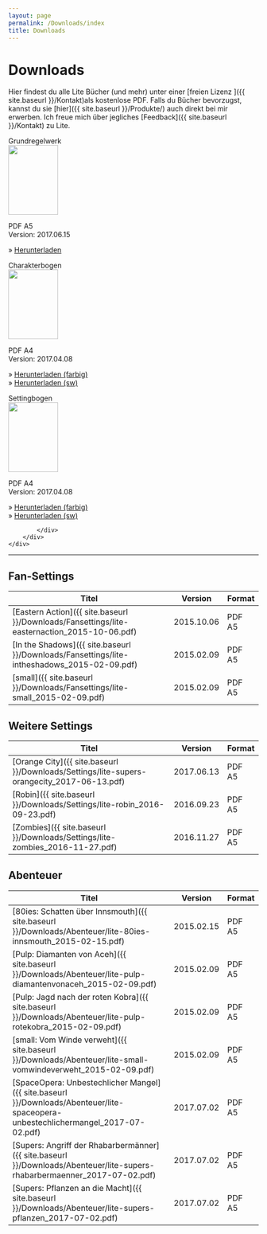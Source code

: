 ```yaml
---
layout: page
permalink: /Downloads/index
title: Downloads
---
```


# Downloads

Hier findest du alle Lite Bücher (und mehr) unter einer [freien Lizenz ]({{ site.baseurl }}/Kontakt)als kostenlose PDF. Falls du Bücher bevorzugst, kannst du sie [hier]({{ site.baseurl }}/Produkte/) auch direkt bei mir erwerben. Ich freue mich über jegliches [Feedback]({{ site.baseurl }}/Kontakt) zu Lite.

<div class="row row-cols-1 row-cols-sm-2 row-cols-xl-3 g-4">
    <div class="col">
        <div class="card bg-blue text-light h-100 clickable">
            <div class="card-header">Grundregelwerk</div>
            <div class="card-body">
                <img class="border border-white float-start me-4" src="{{ site.baseurl }}/assets/images/thumbnails/grundregelwerkv2.png" width="100" height="140">
                <p>PDF A5<br/>Version: 2017.06.15</p>
                <p>&raquo; <a class="text-light" href="{{ site.baseurl }}/Downloads/Grundregelwerk/lite-grw2_2017-06-15.pdf">Herunterladen</a></p>
            </div>
        </div>
    </div>
    <div class="col">
        <div class="card bg-blue text-light h-100 clickable">
            <div class="card-header">Charakterbogen</div>
            <div class="card-body">
                <img class="border border-white float-start me-4" src="{{ site.baseurl }}/assets/images/thumbnails/charakterbogen.png" width="100" height="140">
                <p>PDF A4<br/>Version: 2017.04.08</p>    
                <p>&raquo; <a class="text-light" href="{{ site.baseurl }}/Downloads/Grundregelwerk/lite-charakterbogen-a4_2017-04-08.pdf">Herunterladen (farbig)</a><br/>&raquo; <a class="text-light" href="{{ site.baseurl }}/Downloads/Grundregelwerk/lite-charakterbogen-a4sw_2017-04-08.pdf">Herunterladen (sw)</a></p>
            </div>
        </div>
    </div>
    <div class="col">
        <div class="card bg-blue text-light h-100 clickable">
            <div class="card-header">Settingbogen</div>
            <div class="card-body">
                <img class="border border-white float-start me-4" src="{{ site.baseurl }}/assets/images/thumbnails/settingbogen.png" width="100" height="140">
                <p>PDF A4<br/>Version: 2017.04.08</p>
                <p>&raquo; <a class="text-light" href="{{ site.baseurl }}/Downloads/Grundregelwerk/lite-settingbogen-a4_2017-04-08.pdf">Herunterladen (farbig)</a><br/>&raquo; <a class="text-light" href="{{ site.baseurl }}/Downloads/Grundregelwerk/lite-settingbogen-a4sw_2017-04-08.pdf">Herunterladen (sw)</a></p>

            </div>
        </div>
    </div>
</div>

***

## Fan-Settings

| Titel | Version | Format |
| - | - | - |
| [Eastern Action]({{ site.baseurl }}/Downloads/Fansettings/lite-easternaction_2015-10-06.pdf) | 2015.10.06 | PDF A5 |
| [In the Shadows]({{ site.baseurl }}/Downloads/Fansettings/lite-intheshadows_2015-02-09.pdf) | 2015.02.09 | PDF A5 |
| [small]({{ site.baseurl }}/Downloads/Fansettings/lite-small_2015-02-09.pdf) | 2015.02.09 | PDF A5 |

## Weitere Settings

| Titel | Version | Format |
| - | - | - |
| [Orange City]({{ site.baseurl }}/Downloads/Settings/lite-supers-orangecity_2017-06-13.pdf) | 2017.06.13 | PDF A5 |
| [Robin]({{ site.baseurl }}/Downloads/Settings/lite-robin_2016-09-23.pdf) | 2016.09.23 | PDF A5 |
| [Zombies]({{ site.baseurl }}/Downloads/Settings/lite-zombies_2016-11-27.pdf) | 2016.11.27 | PDF A5 |

## Abenteuer

| Titel | Version | Format |
| - | - | - |
| [80ies: Schatten über Innsmouth]({{ site.baseurl }}/Downloads/Abenteuer/lite-80ies-innsmouth_2015-02-15.pdf) | 2015.02.15 | PDF A5 |
| [Pulp: Diamanten von Aceh]({{ site.baseurl }}/Downloads/Abenteuer/lite-pulp-diamantenvonaceh_2015-02-09.pdf) | 2015.02.09 | PDF A5 |
| [Pulp: Jagd nach der roten Kobra]({{ site.baseurl }}/Downloads/Abenteuer/lite-pulp-rotekobra_2015-02-09.pdf) | 2015.02.09 | PDF A5 |
| [small: Vom Winde verweht]({{ site.baseurl }}/Downloads/Abenteuer/lite-small-vomwindeverweht_2015-02-09.pdf) | 2015.02.09 | PDF A5 |
| [SpaceOpera: Unbestechlicher Mangel]({{ site.baseurl }}/Downloads/Abenteuer/lite-spaceopera-unbestechlichermangel_2017-07-02.pdf) | 2017.07.02 | PDF A5 |
| [Supers: Angriff der Rhabarbermänner]({{ site.baseurl }}/Downloads/Abenteuer/lite-supers-rhabarbermaenner_2017-07-02.pdf) | 2017.07.02 | PDF A5 |
| [Supers: Pflanzen an die Macht]({{ site.baseurl }}/Downloads/Abenteuer/lite-supers-pflanzen_2017-07-02.pdf) | 2017.07.02 | PDF A5 |
